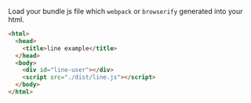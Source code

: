 
Load your bundle js file which `webpack` or `browserify` generated into your html.

```html
<html>
  <head>
    <title>line example</title>
  </head>
  <body>
    <div id="line-user"></div>
    <script src="./dist/line.js"></script>
  </body>
</html>
```
